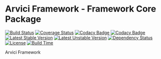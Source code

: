 # Arvici Framework - Framework Core Package
[![Build Status](https://travis-ci.org/arvici/framework.svg)](https://travis-ci.org/arvici/framework) [![Coverage Status](https://coveralls.io/repos/arvici/framework/badge.svg?branch=master&service=github)](https://coveralls.io/github/arvici/framework?branch=master) [![Codacy Badge](https://api.codacy.com/project/badge/grade/21d1532f2e334bacb086711de2eb1798)](https://www.codacy.com/app/tomvalk/arvici-framework) [![Codacy Badge](https://api.codacy.com/project/badge/coverage/21d1532f2e334bacb086711de2eb1798)](https://www.codacy.com/app/tomvalk/arvici-framework) [![Latest Stable Version](https://poser.pugx.org/arvici/framework/v/stable)](https://packagist.org/packages/arvici/framework) [![Latest Unstable Version](https://poser.pugx.org/arvici/framework/v/unstable)](https://packagist.org/packages/arvici/framework) [![Dependency Status](https://www.versioneye.com/user/projects/5698e4f3af789b0027001ee2/badge.svg?style=flat)](https://www.versioneye.com/user/projects/5698e4f3af789b0027001ee2) [![License](https://poser.pugx.org/arvici/framework/license)](https://packagist.org/packages/arvici/framework) [![Build Time](https://buildtimetrend.herokuapp.com/badge/arvici/framework)](https://buildtimetrend.herokuapp.com/dashboard/arvici/framework)

Arvici Framework
